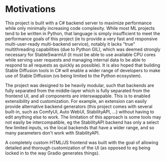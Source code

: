 # Motivations

This project is built with a C# backend server to maximize performance while only minimally increasing code complexity. While most ML projects tend to be written in Python, that language is simply insufficient to meet the performance goals of this project (ie to provide a very fast and responsive multi-user-ready multi-backend service), notably it lacks "true" multithreading capabilities (due to Python GIL), which was deemed strongly necessary for StableSwarmUI (it must be able to use available CPU cores while serving user requests and managing internal data to be able to respond to all requests as quickly as possible). It is also hoped that building Stable Diffusion tools in C# will enable a wider range of developers to make use of Stable Diffusion (vs being limited to the Python ecosystem).

The project was designed to be heavily modular, such that backends are fully separated from the middle-layer which is fully separated from the frontend UI, and all components are interswappable. This is to enabled extensibility and customization. For example, an extension can easily provide alternative backend generators (this project comes with several built-in, such as ComfyUI, Auto WebUI, StabilityAPI, ...) without having to edit anything else to work. The limitation of this approach is some tools may not easily be intercompatible, eg the StabilityAPI backend has only a select few limited inputs, vs the local backends that have a wider range, and so many parameters don't work with StabilityAPI.

A completely custom HTML/JS frontend was built with the goal of allowing detailed and thorough customization of the UI (as opposed to eg being locked in to the way Gradio generates things).
